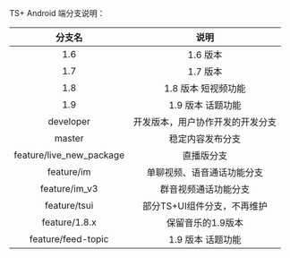 TS+ Android 端分支说明：

| 分支名 |  说明  |
|:-----:|:-----:|
| 1.6 | 1.6 版本 |
| 1.7 | 1.7 版本 |
| 1.8 | 1.8 版本 短视频功能 |
| 1.9 | 1.9 版本 话题功能 |
| developer | 开发版本，用户协作开发的开发分支 |
| master |  稳定内容发布分支 |
| feature/live_new_package     |  直播版分支  |
| feature/im             |      单聊视频、语音通话功能分支           |
| feature/im_v3       |   群音视频通话功能分支                 |
| feature/tsui         |    部分TS+UI组件分支，不再维护         |
| feature/1.8.x        |     保留音乐的1.9版本 |
| feature/feed-topic      |  1.9 版本 话题功能 |

